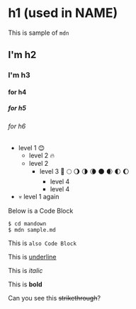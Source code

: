# h1 (used in NAME)

This is sample of `mdn`

## I'm h2

### I'm h3

#### for h4

##### for h5

###### for h6

- level 1 😊
  - level 2 🔥
  - level 2
    - level 3 🌚 🌕 🌖 🌗 🌘 🌑 🌒 🌓 🌔
      - level 4
      - level 4
- 💀 level 1 again

Below is a Code Block

```shell
$ cd mandown
$ mdn sample.md
```

This is `also Code Block`

This is <ins>underline</ins>

This is *italic*

This is **bold**

Can you see this <del>strikethrough</del>?

